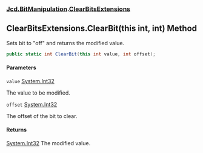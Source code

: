 ### [Jcd.BitManipulation](Jcd.BitManipulation.md 'Jcd.BitManipulation').[ClearBitsExtensions](Jcd.BitManipulation.ClearBitsExtensions.md 'Jcd.BitManipulation.ClearBitsExtensions')

## ClearBitsExtensions.ClearBit(this int, int) Method

Sets bit to "off" and returns the modified value.

```csharp
public static int ClearBit(this int value, int offset);
```
#### Parameters

<a name='Jcd.BitManipulation.ClearBitsExtensions.ClearBit(thisint,int).value'></a>

`value` [System.Int32](https://docs.microsoft.com/en-us/dotnet/api/System.Int32 'System.Int32')

The value to be modified.

<a name='Jcd.BitManipulation.ClearBitsExtensions.ClearBit(thisint,int).offset'></a>

`offset` [System.Int32](https://docs.microsoft.com/en-us/dotnet/api/System.Int32 'System.Int32')

The offset of the bit to clear.

#### Returns
[System.Int32](https://docs.microsoft.com/en-us/dotnet/api/System.Int32 'System.Int32')
The modified value.